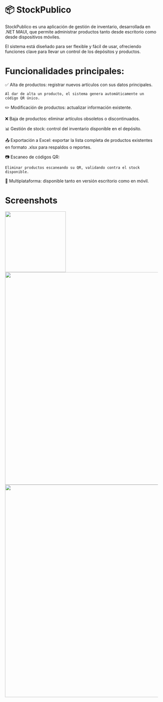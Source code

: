 # 📦 StockPublico

StockPublico es una aplicación de gestión de inventario, desarrollada en .NET MAUI, que permite administrar productos tanto desde escritorio como desde dispositivos móviles.

El sistema está diseñado para ser flexible y fácil de usar, ofreciendo funciones clave para llevar un control de los depósitos y productos.


# Funcionalidades principales:

✅ Alta de productos: registrar nuevos artículos con sus datos principales.

    Al dar de alta un producto, el sistema genera automáticamente un código QR único.

✏️ Modificación de productos: actualizar información existente.

❌ Baja de productos: eliminar artículos obsoletos o discontinuados.

📊 Gestión de stock: control del inventario disponible en el depósito.

📤 Exportación a Excel: exportar la lista completa de productos existentes en formato .xlsx para respaldos o reportes.

📷 Escaneo de códigos QR:

    Eliminar productos escaneando su QR, validando contra el stock disponible.

📱 Multiplataforma: disponible tanto en versión escritorio como en móvil.


# Screenshots
<p float="left">
  <img  width="200" src="https://media.discordapp.net/attachments/1007659813020385313/1408184402793463850/WhatsApp_Image_2025-08-21_at_5.19.34_PM.jpeg?ex=68a8d16c&is=68a77fec&hm=3c64069c722115e1f61e5aa0a800ffbbc64760879e2047e42c1b5ace8f865211&=&format=webp&width=349&height=684"  />
  <img  width="700" src="https://media.discordapp.net/attachments/1007659813020385313/1408191096202465361/nuevo.jpg?ex=68a8d7a8&is=68a78628&hm=67a21bb5d96fcd5fb4e866b3cc7b606363bfcdf38e0ac0b34b7f41de544eb196&=&format=webp&width=1388&height=684" />
  <img  width="700" src="https://cdn.discordapp.com/attachments/1007659813020385313/1408184402411913257/Captura_de_pantalla_2025-08-21_171812.jpg?ex=68a8d16c&is=68a77fec&hm=f54e053701582c18984c95ac2036c9e2dbacfffb8d1d78fd535a0a5fdf4ca51d&" />
</p>
